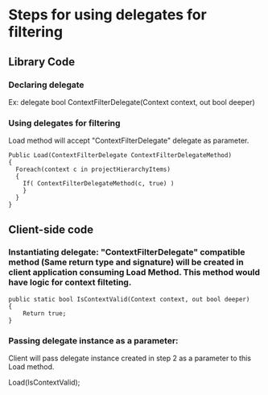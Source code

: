 # Steps for using delegates for filtering

## Library Code 

### Declaring delegate 

Ex: delegate bool ContextFilterDelegate(Context context, out bool deeper)

### Using delegates for filtering

Load method will accept "ContextFilterDelegate" delegate as parameter.

```
Public Load(ContextFilterDelegate ContextFilterDelegateMethod)
{
  Foreach(context c in projectHierarchyItems)
  {
    If( ContextFilterDelegateMethod(c, true) )
    }
  }
}
```

## Client-side code

### Instantiating delegate: "ContextFilterDelegate" compatible method (Same return type and signature) will be created in client application consuming Load Method. This method would have logic for context filteting.

```
public static bool IsContextValid(Context context, out bool deeper)
{
	Return true;
}
```

### Passing delegate instance as a parameter: 

Client will pass delegate instance created in step 2 as a parameter to this Load method.

Load(IsContextValid);


